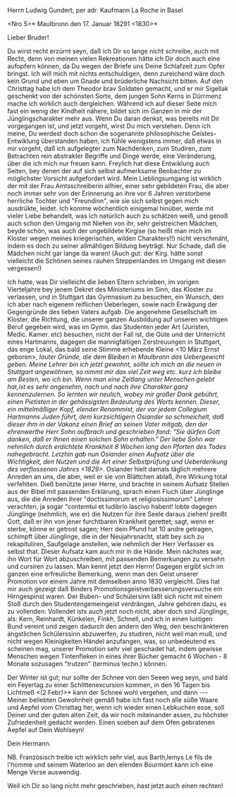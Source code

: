 Herrn Ludwig Gundert, per adr. Kaufmann La Roche in Basel

<Nro 5>* Maulbronn den 17. Januar 18291 <1830>*

Lieber Bruder!

Du wirst recht erzürnt seyn, daß ich Dir so lange nicht schreibe, auch mit Recht, denn von meinen vielen Rekreationen hätte ich Dir doch auch eine aufopfern können, da Du wegen der Briefe uns Deine Schlafzeit zum Opfer bringst. Ich will mich mit nichts entschuldigen, denn zureichend wäre doch kein Grund und eben um Gnade und brüderliche Nachsicht bitten. 
Auf den Christtag habe ich dem Theodor brav Soldaten gemacht, und er mir Sigellak geschenkt von der schönsten Sorte, dem jungen Sohn Kerns in Dürrmenz mache ich wirklich auch dergleichen. Während ich auf dieser Seite mich fast ein wenig der Kindheit nähere, bildet sich im Ganzen in mir der Jünglingscharakter mehr aus. Wenn Du daran denkst, was bereits mit Dir vorgegangen ist, und jetzt vorgeht, wirst Du mich verstehen. Denn ich meine, Du werdest doch schon die sogenannte philosophische Geistes-Entwiklung überstanden haben, ich fühle wenigstens immer, daß etwas in mir vorgeht, daß ich aufgelegter zum Nachdenken, zum Studiren, zum Betrachten rein abstrakter Begriffe und Dinge werde, eine Veränderung, über die ich mich nur freuen kann. Freylich hat diese Entwiklung auch Seiten, bey denen der auf sich selbst aufmerksame Beobachter zu möglichster Vorsicht aufgefordert wird. 
Mein Lieblingsumgang ist wirklich der mit der Frau Amtsschreiberin allhier, einer sehr gebildeten Frau, die aber noch immer sehr von der Erinnerung an ihre vor 6 Jahren verstorbene herrliche Tochter und "Freundinn", wie sie sich selbst gegen mich ausdrükte, leidet. Ich komme wöchentlich einigemal hinüber, werde mit vieler Liebe behandelt, was ich natürlich auch zu schätzen weiß, und genoß auch schon den Umgang mit Nie‡en von ihr, sehr geistreichen Mädchen, beyde schön, was auch der ungebildete Kirgise (so heißt man mich im Kloster wegen meines kriegerischen, wilden Charakters!!) nicht verschmäht, indem es doch zu seiner allmähligen Bildung beyträgt. Nur Schade, daß die Mädchen nicht gar lange da waren! (Auch gut: der Kirg. hätte sonst vielleicht die Schönen seines rauhen Steppenlandes im Umgang mit diesen vergessen!)

Ich hatte, was Dir vielleicht die lieben Eltern schrieben, im vorigen Vierteljahre bey jenem Dekret des Ministeriums im Sinn, das Kloster zu verlassen, und in Stuttgart das Gymnasium zu besuchen, ein Wunsch, den ich aber nach eigenem reiflichen Ueberlegen, sowie nach Erwägung der Gegengründe des lieben Vaters aufgab. Die angenehme Gesellschaft im Kloster, die Richtung, die unserer ganzen Ausbildung auf unseren wichtigen Beruf gegeben wird, was im Gymn. das Studenten jeder Art (Juristen, Medic. Kamer. etc) besuchen, nicht der Fall ist, die Güte und der Unterricht eines Hartmanns, dagegen die mannigfaltigen Zerstreuungen in Stuttgart, das enge Lokal, das bald seine Stimme erhebende Kleine <10 März Ernst geboren>*, lauter Gründe, die dem Bleiben in Maulbronn das Uebergewicht geben. Meine Lehrer bin ich jetzt gewohnt, sollte ich mich an die neuen in Stuttgart angewöhnen, so nimmt mir das viel Zeit weg etc. kurz ich bleibe am Besten, wo ich bin. 
Wenn man eine Zeitlang unter Menschen gelebt hat,ist es sehr angenehm, nach und nach ihre Charakter ganz kennenzulernen. So lernten wir neulich, wobey mir großer Dank gebührt, einen Pietisten in der gehässigsten Bedeutung des Worts kennen. Dieser, ein mittelmäßiger Kopf, elender Renommist, der vor jedem Collegium Hartmanns Juden führt, dem kurzsichtigern Osiander so schmeichelt, daß dieser ihm in der Vakanz einen Brief an seinen Vater mitgab, den der ehrenwerthe Herr Sohn aufbrach und geschrieben fand: "Sie dürfen Gott danken, daß er Ihnen einen solchen Sohn erhalten." Der liebe Sohn war nehmlich durch erdichtete Krankheit 8 Wochen lang den Pforten des Todes nahegebracht. Letzhin gab nun Osiander einen Aufsatz über die Wichtigkeit, den Nutzen und die Art einer Selbstprüfung und Ueberdenkung des verflossenen Jahres <1829>*. Osiander hielt damals täglich mehrere Anreden an uns, die aber, weil er sie von Blättchen ablaß, ihre Wirkung total verfehlten. Dieß benützte jener Herre, und brachte in seinem Aufsatz Stellen aus der Bibel mit passenden Erklärung, sprach einen Fluch über Jünglinge aus, die die Anreden ihrer "doctissimorum et religiosissimorum" Lehrer verachten, ja sogar "contemtui et ludibrio lascivo habent! lobte dagegen Jünglinge (nehmlich, wie er) die Nutzen für ihre Seele daraus ziehen! preißt Gott, daß er ihn von jener furchtbaren Krankheit gerettet; sagt, wenn er sterbe, könne er getrost sagen; Herr dein Pfund hat 10 andre getragen, schimpft über Jünglinge, die in der Neujahrsnacht, statt bey sich zu rekapituliren, Saufgelage anstellen, wie nehmlich der Herr Verfasser es selbst that. Dieser Aufsatz kam auch mir in die Hände. Mein nächstes war, ihn Wort für Wort abzuschreiben, mit passenden Bemerkungen zu versehn und cursiren zu lassen. Man kennt jetzt den Herrn! Dagegen ergibt sich im ganzen eine erfreuliche Bemerkung, wenn man den Geist unserer Promotion vor einem Jahre mit demselben anno 1830 vergleicht. Dies hat mir auch gezeigt daß Binders Promotionsgeistverbesserungsversuche ein Hirngespinst waren. Der Buben- und Schülersinn läßt sich nicht mit einem Stoß durch den Studentengemeingeist verdrängen, Jahre gehören dazu, es zu vollenden: Vollendet ists auch jetzt noch nicht, aber doch sind Jünglinge, als: Kern, Reinhardt, Künkelen, Finkh, Schnell, und ich in einen lustigen Bund vereint und zeigen dadurch den andern den Weg, den beschränkteren ängstlichen Schülerssinn abzuwerfen, zu studiren, nicht weil man muß, und nicht wegen Kleinigkeiten Händel anzufangen, was, so unbedeutend es scheinen mag, unserer Promotion sehr viel geschadet hat, indem gewisse Menschen wegen Tintenfleken in eines ihrer Bücher gemacht 6 Wochen - 8 Monate sozusagen "trutzen" (terminus techn.) können.

Der Winter ist gut; nur sollte der Schnee von den Seeen weg seyn, und bald ein Feyertag zu einer Schlittenexcursion kommen, in den 16 Tagen bis Lichtmeß <(2 Febr)>* kann der Schnee wohl vergehen, und dann ---
Meiner beliebten Gewohnheit gemäß habe ich fast noch alle süße Waare und Aepfel vom Christtag her, wenn ich wieder einen Lebkuchen esse, soll Deiner und der guten alten Zeit, da wir noch miteinander assen, zu höchster Zufriedenheit gedacht werden. Einen soeben auf dem Ofen gebratenen Aepfel auf Dein Wohlseyn!

 Dein Hermann.

NB. Französisch treibe ich wirklich sehr viel, aus Barth‚lemys Le fils de l'homme und seinem Waterloo an den elenden Bourmont kann ich eine Menge Verse auswendig.

Weil ich Dir so lang nicht mehr geschrieben, hast jetzt auch einen rechten! 